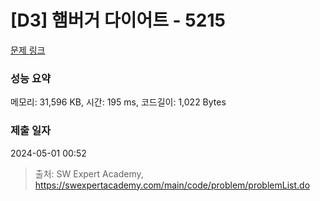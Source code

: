 # [D3] 햄버거 다이어트 - 5215 

[문제 링크](https://swexpertacademy.com/main/code/problem/problemDetail.do?contestProbId=AWT-lPB6dHUDFAVT) 

### 성능 요약

메모리: 31,596 KB, 시간: 195 ms, 코드길이: 1,022 Bytes

### 제출 일자

2024-05-01 00:52



> 출처: SW Expert Academy, https://swexpertacademy.com/main/code/problem/problemList.do